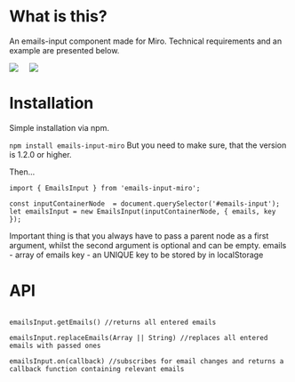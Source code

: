 # What is this?

An emails-input component made for Miro. Technical requirements and an example are presented below.

<div style="display: flex;"> 
    <img src="https://imgur.com/a/WQtu7FU" />
    <img src="https://imgur.com/jXDDJ8K" style="margin-left: 20px;" />
</div>


# Installation

Simple installation via npm.

`npm install emails-input-miro`
But you need to make sure, that the version is 1.2.0 or higher.

Then...

```
import { EmailsInput } from 'emails-input-miro';

const inputContainerNode  = document.querySelector('#emails-input');
let emailsInput = new EmailsInput(inputContainerNode, { emails, key }); 

```
Important thing is that you always have to pass a parent node as a first argument, whilst the second argument is optional and can be empty.
emails - array of emails 
key - an UNIQUE key to be stored by in localStorage


# API
```

emailsInput.getEmails() //returns all entered emails

emailsInput.replaceEmails(Array || String) //replaces all entered emails with passed ones

emailsInput.on(callback) //subscribes for email changes and returns a callback function containing relevant emails

```
